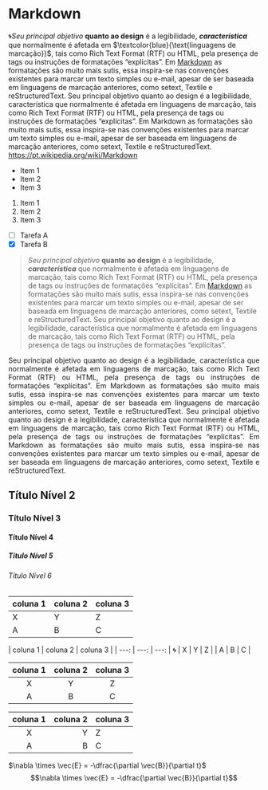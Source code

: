 # Markdown
   :cyclone:*Seu principal objetivo* **quanto ao design** é a legibilidade, ***característica*** que normalmente é afetada em $\textcolor{blue}{\text{linguagens de marcação}}$, tais como Rich Text Format (RTF) ou HTML, pela presença de tags ou instruções de formatações “explícitas”. Em [Markdown](https://pt.wikipedia.org/wiki/Markdown) as formatações são muito mais sutis, essa inspira-se nas convenções existentes para marcar um texto simples ou e-mail, apesar de ser baseada em linguagens de marcação anteriores, como setext, Textile e reStructuredText. Seu principal objetivo quanto ao design é a legibilidade, característica que normalmente é afetada em linguagens de marcação, tais como Rich Text Format (RTF) ou HTML, pela presença de tags ou instruções de formatações “explícitas”. Em Markdown as formatações são muito mais sutis, essa inspira-se nas convenções existentes para marcar um texto simples ou e-mail, apesar de ser baseada em linguagens de marcação anteriores, como setext, Textile e reStructuredText. <https://pt.wikipedia.org/wiki/Markdown>
  
  * Item 1
  * Item 2
  * Item 3
  
  1. Item 1
  2. Item 2
  3. Item 3
  
  - [ ] Tarefa A
  - [X] Tarefa B
  
  >*Seu principal objetivo* **quanto ao design** é a legibilidade, ***característica*** que normalmente é afetada em linguagens de marcação, tais como Rich Text Format (RTF) ou HTML, pela presença de tags ou instruções de formatações “explícitas”. Em [Markdown](https://pt.wikipedia.org/wiki/Markdown) as formatações são muito mais sutis, essa inspira-se nas convenções existentes para marcar um texto simples ou e-mail, apesar de ser baseada em linguagens de marcação anteriores, como setext, Textile e reStructuredText. Seu principal objetivo quanto ao design é a legibilidade, característica que normalmente é afetada em linguagens de marcação, tais como Rich Text Format (RTF) ou HTML, pela presença de tags ou instruções de formatações “explícitas”.
  
  
  
  

 <p align="justify" >
  Seu principal objetivo quanto ao design é a legibilidade, característica que normalmente é afetada em linguagens de marcação, tais como Rich Text Format (RTF) ou HTML, pela presença de tags ou instruções de formatações “explícitas”. Em Markdown as formatações são muito mais sutis, essa inspira-se nas convenções existentes para marcar um texto simples ou e-mail, apesar de ser baseada em linguagens de marcação anteriores, como setext, Textile e reStructuredText. Seu principal objetivo quanto ao design é a legibilidade, característica que normalmente é afetada em linguagens de marcação, tais como Rich Text Format (RTF) ou HTML, pela presença de tags ou instruções de formatações “explícitas”. Em Markdown as formatações são muito mais sutis, essa inspira-se nas convenções existentes para marcar um texto simples ou e-mail, apesar de ser baseada em linguagens de marcação anteriores, como setext, Textile e reStructuredText.
  </p>

## Título Nível 2
### Título Nível 3
#### Título Nível 4
##### Título Nível 5
###### Título Nível 6

| coluna 1 | coluna 2 | coluna 3 |
| --- | --- | --- |
| X | Y | Z |
| A | B | C |

| coluna 1 | coluna 2 | coluna 3 |
| ---: | ---: | ---: | :cyclone:
| X | Y | Z |
| A | B | C |

| coluna 1 | coluna 2 | coluna 3 |
| :---: | :---: | :---: |
| X | Y | Z |
| A | B | C |

| coluna 1 | coluna 2 | coluna 3 |
| :---: | ---: | --- |
| X | Y | Z |
| A | B | C |

$\nabla \times \vec{E} = -\dfrac{\partial \vec{B}}{\partial t}$
$$\nabla \times \vec{E} = -\dfrac{\partial \vec{B}}{\partial t}$$











